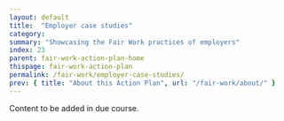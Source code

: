```yaml
---
layout: default
title:  "Employer case studies"
category: 
summary: "Showcasing the Fair Work practices of employers"
index: 23
parent: fair-work-action-plan-home
thispage: fair-work-action-plan
permalink: /fair-work/employer-case-studies/
prev: { title: "About this Action Plan", url: "/fair-work/about/" }
---
```


Content to be added in due course.